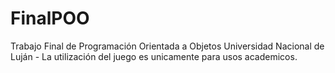 # FinalPOO
Trabajo Final de Programación Orientada a Objetos Universidad Nacional de Luján - La utilización del juego es unicamente para usos academicos.
